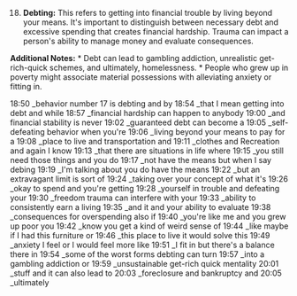 18. **Debting:** This refers to getting into financial trouble by living beyond your means. It's important to distinguish between necessary debt and excessive spending that creates financial hardship. Trauma can impact a person's ability to manage money and evaluate consequences.

**Additional Notes:** * Debt can lead to gambling addiction, unrealistic get-rich-quick schemes, and ultimately, homelessness. * People who grew up in poverty might associate material possessions with alleviating anxiety or fitting in.

18:50 _behavior number 17 is debting and by
 18:54 _that I mean getting into debt and while
 18:57 _financial hardship can happen to anybody
 19:00 _and financial stability is never
 19:02 _guaranteed debt can become a
 19:05 _self-defeating behavior when you're
 19:06 _living beyond your means to pay for a
 19:08 _place to live and transportation and
 19:11 _clothes and Recreation and again I know
 19:13 _that there are situations in life where
 19:15 _you still need those things and you do
 19:17 _not have the means but when I say debing
 19:19 _I'm talking about you do have the means
 19:22 _but an extravagant limit is sort of
 19:24 _taking over your concept of what it's
 19:26 _okay to spend and you're getting
 19:28 _yourself in trouble and defeating your
 19:30 _freedom trauma can interfere with your
 19:33 _ability to consistently earn a living
 19:35 _and it and your ability to evaluate
 19:38 _consequences for overspending also if
 19:40 _you're like me and you grew up poor you
 19:42 _know you get a kind of weird sense of
 19:44 _like maybe if I had this furniture or
 19:46 _this place to live it would solve this
 19:49 _anxiety I feel or I would feel more like
 19:51 _I fit in but there's a balance there in
 19:54 _some of the worst forms debting can turn
 19:57 _into a gambling addiction or
 19:59 _unsustainable get-rich quick mentality
 20:01 _stuff and it can also lead to
 20:03 _foreclosure and bankruptcy and
 20:05 _ultimately